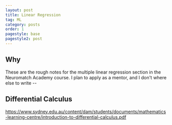 ```yaml
---
layout: post
title: Linear Regression
tag: ML
category: posts
order: 1
pagestyle: base
pagestyle2: post
---
```

## Why

These are the rough notes for the multiple linear regression section in the Neuromatch Academy course. I plan to apply as a mentor, and I don't where else to write --

## Differential Calculus

https://www.sydney.edu.au/content/dam/students/documents/mathematics-learning-centre/introduction-to-differential-calculus.pdf